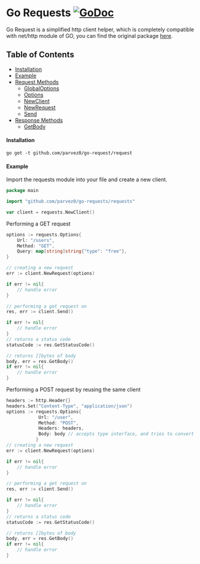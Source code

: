 # Go Requests  [![GoDoc](https://godoc.org/github.com/sirupsen/logrus?status.svg)](https://golang.org/pkg/net/http/)

Go Request is a simplified http client helper, which is completely compatible with net/http module of GO, 
you can find the original package [here](https://golang.org/pkg/net/http/).

## Table of Contents
 - [Installation](#installation)
 - [Example](#Example)
 - [Request Methods](#Methods)
    - [GlobalOptions](#GlobalOptions)
    - [Options](#Options)
    - [NewClient](#NewClient)
    - [NewRequest](#NewRequest)
    - [Send](#Send)
 - [Response Methods](#ResponseMethods)
    - [GetBody](#GetBody)
    
#### Installation
    
    go get -t github.com/parvez0/go-request/request

#### Example

Import the requests module into your file and create a new client.

```go
package main

import "github.com/parvez0/go-requests/requests"

var client = requests.NewClient()
```

Performing a GET request

```go
options := requests.Options{
	Url: "/users",
	Method: "GET",
	Query: map[string]string{"type": "free"},
}

// creating a new request
err := client.NewRequest(options)

if err != nil{
    // handle error
}

// performing a get request on 
res, err := client.Send()

if err != nil{
    // handle error
}
// returns a status code
statusCode := res.GetStatusCode()

// returns []bytes of body
body, err = res.GetBody()
if err != nil{
	// handle error
}
```

Performing a POST request by reusing the same client

```go
headers := http.Header{}
headers.Set("Content-Type", "application/json")
options := requests.Options{
           	Url: "/user",
           	Method: "POST",
           	Headers: headers,
           	Body: body // accepts type interface, and tries to convert it to json
           }
// creating a new request
err := client.NewRequest(options)

if err != nil{
    // handle error
}

// performing a get request on 
res, err := client.Send()

if err != nil{
    // handle error
}
// returns a status code
statusCode := res.GetStatusCode()

// returns []bytes of body
body, err = res.GetBody()
if err != nil{
	// handle error
}
```

